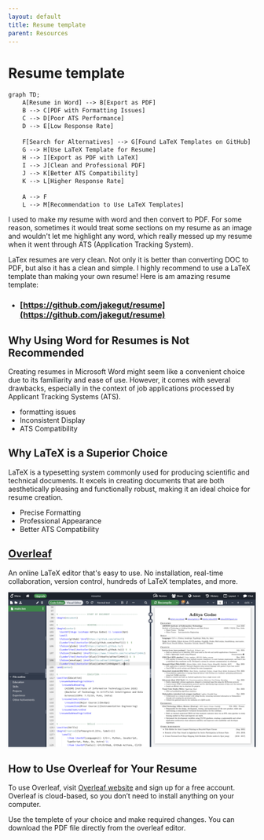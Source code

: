 ```yaml
---
layout: default
title: Resume template
parent: Resources
---
```


# Resume template

```mermaid
graph TD;
    A[Resume in Word] --> B[Export as PDF]
    B --> C[PDF with Formatting Issues]
    C --> D[Poor ATS Performance]
    D --> E[Low Response Rate]
    
    F[Search for Alternatives] --> G[Found LaTeX Templates on GitHub]
    G --> H[Use LaTeX Template for Resume]
    H --> I[Export as PDF with LaTeX]
    I --> J[Clean and Professional PDF]
    J --> K[Better ATS Compatibility]
    K --> L[Higher Response Rate]
    
    A --> F
    L --> M[Recommendation to Use LaTeX Templates]
```

I used to make my resume with word and then convert to PDF. For some reason, sometimes it would treat some sections on my resume as an image and wouldn't let me highlight any word, which really messed up my resume when it went through ATS (Application Tracking System).

LaTex resumes are very clean. Not only it is better than converting DOC to PDF, but also it has a clean and simple. I highly recommend to use a LaTeX template than making your own resume! Here is am amazing resume template:

- ### [https://github.com/jakegut/resume](https://github.com/jakegut/resume)

## Why Using Word for Resumes is Not Recommended

Creating resumes in Microsoft Word might seem like a convenient choice due to its familiarity and ease of use. However, it comes with several drawbacks, especially in the context of job applications processed by Applicant Tracking Systems (ATS).

- formatting issues
- Inconsistent Display
- ATS Compatibility

## Why LaTeX is a Superior Choice

LaTeX is a typesetting system commonly used for producing scientific and technical documents. It excels in creating documents that are both aesthetically pleasing and functionally robust, making it an ideal choice for resume creation.

- Precise Formatting
- Professional Appearance
- Better ATS Compatibility

## [Overleaf](https://www.overleaf.com)

An online LaTeX editor that's easy to use. No installation, real-time collaboration, version control, hundreds of LaTeX templates, and more.

![Overleaf editor](https://raw.githubusercontent.com/adimail/ioit-acm-techsig/main/assets/images/overleaf.png)

## How to Use Overleaf for Your Resume

To use Overleaf, visit [Overleaf website](https://www.overleaf.com) and sign up for a free account. Overleaf is cloud-based, so you don’t need to install anything on your computer.

Use the templete of your choice and make required changes. You can download the PDF file directly from the overleaf editor.